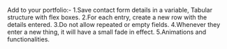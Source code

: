 Add to your portfolio:-
1.Save contact form details in a variable, Tabular structure with flex boxes.
2.For each entry, create a new row with the details entered.
3.Do not allow repeated or empty fields.
4.Whenever they enter a new thing, it will have a small fade in effect.
5.Animations and functionalities.
